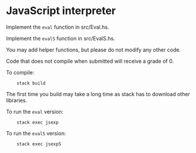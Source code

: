 # JavaScript interpreter

Implement the `eval` function in src/Eval.hs.

Implement the `evalS` function in src/EvalS.hs.

You may add helper functions, but please do not modify any other code.

Code that does not compile when submitted will receive a grade of 0.

To compile:

        stack build

The first time you build may take a long time as stack has to download other libraries.

To run the `eval` version:

        stack exec jsexp

To run the `evalS` version:

        stack exec jsexpS
        
